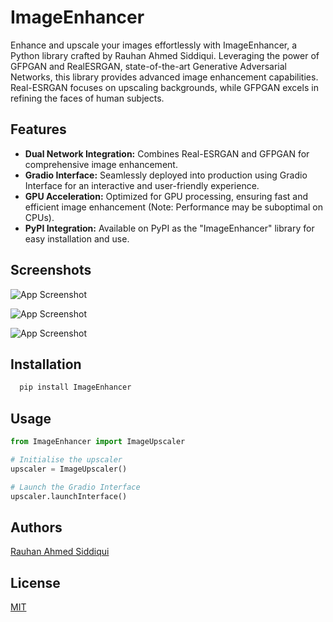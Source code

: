 
# ImageEnhancer


Enhance and upscale your images effortlessly with ImageEnhancer, a Python library crafted by Rauhan Ahmed Siddiqui. Leveraging the power of GFPGAN and RealESRGAN, state-of-the-art Generative Adversarial Networks, this library provides advanced image enhancement capabilities. Real-ESRGAN focuses on upscaling backgrounds, while GFPGAN excels in refining the faces of human subjects.


## Features

- **Dual Network Integration:** Combines Real-ESRGAN and GFPGAN for comprehensive image enhancement.
- **Gradio Interface:** Seamlessly deployed into production using Gradio Interface for an interactive and user-friendly experience.
- **GPU Acceleration:** Optimized for GPU processing, ensuring fast and efficient image enhancement (Note: Performance may be suboptimal on CPUs).
- **PyPI Integration:** Available on PyPI as the "ImageEnhancer" library for easy installation and use.


## Screenshots

![App Screenshot](https://i.ibb.co/wRTQwrt/Beige-and-White-Be-Yourself-Square-Pillow-2.png)

![App Screenshot](https://i.ibb.co/p0rBRWW/Screenshot-2024-01-28-162934.png)

![App Screenshot](https://i.ibb.co/hMg6Xd0/Screenshot-2024-01-28-162745.png)

## Installation
```bash
  pip install ImageEnhancer
```
    
## Usage

```python
from ImageEnhancer import ImageUpscaler

# Initialise the upscaler
upscaler = ImageUpscaler()

# Launch the Gradio Interface
upscaler.launchInterface()
```


## Authors

[Rauhan Ahmed Siddiqui](https://linkedin.com/in/rauhan-ahmed/)


## License

[MIT](https://choosealicense.com/licenses/mit/)
